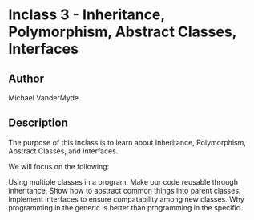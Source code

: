 # Inclass 3 - Inheritance, Polymorphism, Abstract Classes, Interfaces

## Author

Michael VanderMyde

## Description

The purpose of this inclass is to learn about Inheritance, Polymorphism, Abstract Classes, and Interfaces.

We will focus on the following:

Using multiple classes in a program.
Make our code reusable through inheritance.
Show how to abstract common things into parent classes.
Implement interfaces to ensure compatability among new classes.
Why programming in the generic is better than programming in the specific.
